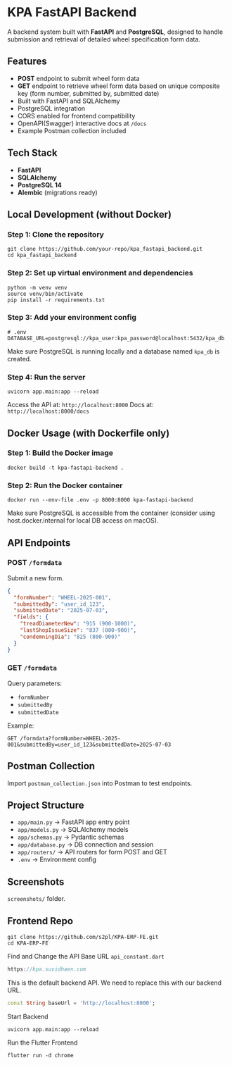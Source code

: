 # KPA FastAPI Backend

A backend system built with **FastAPI** and **PostgreSQL**, designed to handle submission and retrieval of detailed wheel specification form data.

## Features

- **POST** endpoint to submit wheel form data
- **GET** endpoint to retrieve wheel form data based on unique composite key (form number, submitted by, submitted date)
- Built with FastAPI and SQLAlchemy
- PostgreSQL integration
- CORS enabled for frontend compatibility
- OpenAPI(Swagger) interactive docs at `/docs`
- Example Postman collection included

## Tech Stack

- **FastAPI**
- **SQLAlchemy**
- **PostgreSQL 14**
- **Alembic** (migrations ready)

## Local Development (without Docker)

### Step 1: Clone the repository
```
git clone https://github.com/your-repo/kpa_fastapi_backend.git
cd kpa_fastapi_backend
```

### Step 2: Set up virtual environment and dependencies
```
python -m venv venv
source venv/bin/activate
pip install -r requirements.txt
```

### Step 3: Add your environment config
```env
# .env
DATABASE_URL=postgresql://kpa_user:kpa_password@localhost:5432/kpa_db
```

Make sure PostgreSQL is running locally and a database named `kpa_db` is created.

### Step 4: Run the server
```
uvicorn app.main:app --reload
```

Access the API at: `http://localhost:8000`
Docs at: `http://localhost:8000/docs`

## Docker Usage (with Dockerfile only)

### Step 1: Build the Docker image
```
docker build -t kpa-fastapi-backend .
```

### Step 2: Run the Docker container
```
docker run --env-file .env -p 8000:8000 kpa-fastapi-backend
```

Make sure PostgreSQL is accessible from the container (consider using host.docker.internal for local DB access on macOS).

## API Endpoints

### POST `/formdata`
Submit a new form.

```json
{
  "formNumber": "WHEEL-2025-001",
  "submittedBy": "user_id_123",
  "submittedDate": "2025-07-03",
  "fields": {
    "treadDiameterNew": "915 (900-1000)",
    "lastShopIssueSize": "837 (800-900)",
    "condemningDia": "825 (800-900)"
  }
}
```

### GET `/formdata`
Query parameters:
- `formNumber`
- `submittedBy`
- `submittedDate`

Example:
```
GET /formdata?formNumber=WHEEL-2025-001&submittedBy=user_id_123&submittedDate=2025-07-03
```

## Postman Collection
Import `postman_collection.json` into Postman to test endpoints.

## Project Structure
- `app/main.py` → FastAPI app entry point
- `app/models.py` → SQLAlchemy models
- `app/schemas.py` → Pydantic schemas
- `app/database.py` → DB connection and session
- `app/routers/` → API routers for form POST and GET
- `.env` → Environment config

## Screenshots
`screenshots/` folder.

## Frontend Repo

```
git clone https://github.com/s2pl/KPA-ERP-FE.git
cd KPA-ERP-FE
```
Find and Change the API Base URL `api_constant.dart`
```dart
https://kpa.suvidhaen.com
```
This is the default backend API. We need to replace this with our backend URL.
```dart
const String baseUrl = 'http://localhost:8000';
```

Start Backend
```
uvicorn app.main:app --reload
```
Run the Flutter Frontend
```
flutter run -d chrome
```